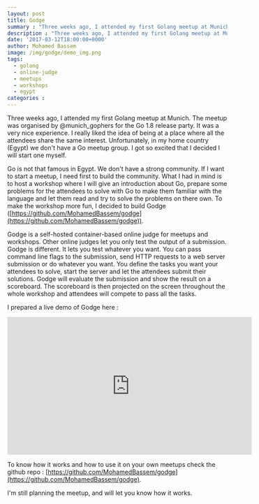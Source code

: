 ```yaml
---
layout: post
title: Godge
summary : "Three weeks ago, I attended my first Golang meetup at Munich. I decided to start a Go meetup in Egypt and I built Godge specifically for that."
description : "Three weeks ago, I attended my first Golang meetup at Munich. I decided to start a Go meetup in Egypt and I built Godge specifically for that."
date: '2017-03-12T18:00:00+0000'
author: Mohamed Bassem
image: /img/godge/demo_img.png
tags:
  - golang
  - online-judge
  - meetups
  - workshops
  - egypt
categories :
---
```


Three weeks ago, I attended my first Golang meetup at Munich. The meetup was organised by @munich_gophers for the Go 1.8 release party. It was a very nice experience. I really liked the idea of being at a place where all the attendees share the same interest. Unfortunately, in my home country (Egypt) we don't have a Go meetup group. I got so excited that I decided I will start one myself.

Go is not that famous in Egypt. We don't have a strong community. If I want to start a meetup, I need first to build the community. What I had in mind is to host a workshop where I will give an introduction about Go, prepare some problems for the attendees to solve with Go to make them familiar with the language and let them read and try to solve the problems on there own. To make the workshop more fun, I decided to build Godge ([https://github.com/MohamedBassem/godge](https://github.com/MohamedBassem/godge)).

Godge is a self-hosted container-based online judge for meetups and workshops. Other online judges let you only test the output of a submission. Godge is different. It lets you test whatever you want. You can pass command line flags to the submission, send HTTP requests to a web server submission or do whatever you want. You define the tasks you want your attendees to solve, start the server and let the attendees submit their solutions. Godge will evaluate the submission and show the result on a scoreboard. The scoreboard is then projected on the screen throughout the whole workshop and attendees will compete to pass all the tasks.

I prepared a live demo of Godge here :

<iframe width="560" height="315" src="https://www.youtube.com/embed/S0OLOiujxJk" frameborder="0" allowfullscreen></iframe>

To know how it works and how to use it on your own meetups check the github repo : [https://github.com/MohamedBassem/godge](https://github.com/MohamedBassem/godge).

I'm still planning the meetup, and will let you know how it works.
